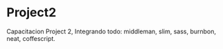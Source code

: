 Project2
========

Capacitacion Project 2, Integrando todo: middleman, slim, sass, burnbon, neat, coffescript.
